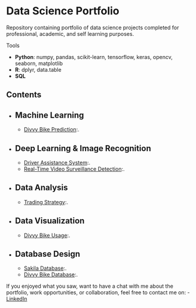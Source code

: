 # Data Science Portfolio
Repository containing portfolio of data science projects completed for professional, academic, and self learning purposes.

Tools
  - **Python**: numpy, pandas, scikit-learn, tensorflow, keras, opencv, seaborn, matplotlib
  - **R**: dplyr, data.table
  - **SQL**

## Contents
- ## Machine Learning
    - [Divvy Bike Prediction](https://github.com/ranpanguchicago/divvy_bike_prediction):.

- ## Deep Learning & Image Recognition
    - [Driver Assistance System](https://github.com/ranpanguchicago/driver_assistance_system):.
    - [Real-Time Video Surveillance Detection](https://github.com/ranpanguchicago/real_time_video_surveillance_detection):.

- ## Data Analysis
    - [Trading Strategy](https://github.com/ranpanguchicago/trading_strategy):.
    
- ## Data Visualization
    - [Divvy Bike Usage](https://github.com/ranpanguchicago/divvy_bike_usage):.
    
- ## Database Design
    - [Sakila Database](https://github.com/ranpanguchicago/sakila_database):.
    - [Divvy Bike Database](https://github.com/ranpanguchicago/divvy_bike_database):.

If you enjoyed what you saw, want to have a chat with me about the portfolio, work opportunities, or collaboration, feel free to contact me on:
    - [LinkedIn](https://www.linkedin.com/in/pang)
